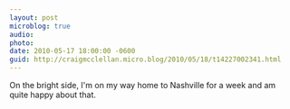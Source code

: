 ```yaml
---
layout: post
microblog: true
audio: 
photo: 
date: 2010-05-17 18:00:00 -0600
guid: http://craigmcclellan.micro.blog/2010/05/18/t14227002341.html
---
```

On the bright side, I'm on my way home to Nashville for a week and am quite happy about that.
